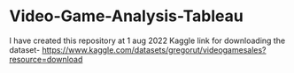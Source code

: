 # Video-Game-Analysis-Tableau
I have created this repository at 1 aug 2022
Kaggle link for downloading the dataset- https://www.kaggle.com/datasets/gregorut/videogamesales?resource=download

